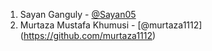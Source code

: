 1. Sayan Ganguly - [@Sayan05](https://github.com/sayan05)
2. Murtaza Mustafa Khumusi - [@murtaza1112] (https://github.com/murtaza1112)
